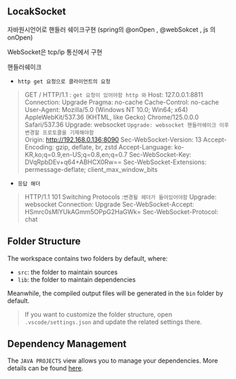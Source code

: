 ## LocakSocket

자바원시언어로 핸들러 쉐이크구현 (spring의 @onOpen , @webSokcet , js 의 onOpen)

WebSocket은 tcp/ip 통신에서 구현

핸들러쉐이크
- `http get 요청으로 클라이언트의 요청 `
>  GET / HTTP/1.1               : `get 요청이 있어야함 http 와`
>  Host: 127.0.0.1:8811
> Connection: Upgrade
> Pragma: no-cache
> Cache-Control: no-cache
> User-Agent: Mozilla/5.0 (Windows NT 10.0; Win64; x64) AppleWebKit/537.36 (KHTML, like Gecko) Chrome/125.0.0.0 Safari/537.36
> Upgrade: websocket                                    `Upgrade: websocket 핸들러쉐이크 이후 변경할 프로토클을 기제해야함`  
> Origin: http://192.168.0.136:8090
> Sec-WebSocket-Version: 13
> Accept-Encoding: gzip, deflate, br, zstd
> Accept-Language: ko-KR,ko;q=0.9,en-US;q=0.8,en;q=0.7
> Sec-WebSocket-Key: DVqRpbDEv+q64+ABHCX0Rw==
> Sec-WebSocket-Extensions: permessage-deflate; client_max_window_bits


- `응답 해더`
> HTTP/1.1 101 Switching Protocols       :`변경될 헤더가 들어있어야함`
> Upgrade: websocket
> Connection: Upgrade
> Sec-WebSocket-Accept: HSmrc0sMlYUkAGmm5OPpG2HaGWk=
> Sec-WebSocket-Protocol: chat


## Folder Structure

The workspace contains two folders by default, where:

- `src`: the folder to maintain sources
- `lib`: the folder to maintain dependencies

Meanwhile, the compiled output files will be generated in the `bin` folder by default.

> If you want to customize the folder structure, open `.vscode/settings.json` and update the related settings there.

## Dependency Management

The `JAVA PROJECTS` view allows you to manage your dependencies. More details can be found [here](https://github.com/microsoft/vscode-java-dependency#manage-dependencies).
